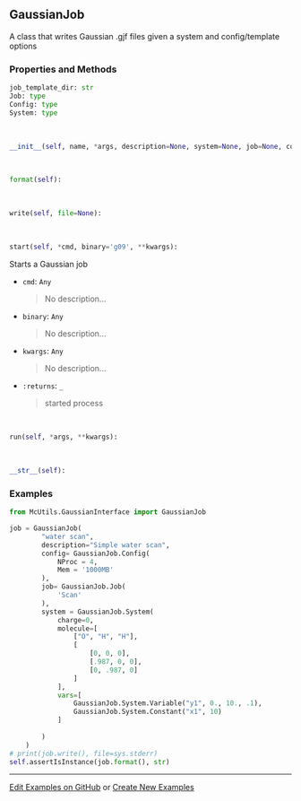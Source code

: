 ## <a id="McUtils.GaussianInterface.GaussianJob.GaussianJob">GaussianJob</a>
A class that writes Gaussian .gjf files given a system and config/template options

### Properties and Methods
```python
job_template_dir: str
Job: type
Config: type
System: type
```
<a id="McUtils.GaussianInterface.GaussianJob.GaussianJob.__init__">&nbsp;</a>
```python
__init__(self, name, *args, description=None, system=None, job=None, config=None, template='Template.gjf', file=None): 
```

<a id="McUtils.GaussianInterface.GaussianJob.GaussianJob.format">&nbsp;</a>
```python
format(self): 
```

<a id="McUtils.GaussianInterface.GaussianJob.GaussianJob.write">&nbsp;</a>
```python
write(self, file=None): 
```

<a id="McUtils.GaussianInterface.GaussianJob.GaussianJob.start">&nbsp;</a>
```python
start(self, *cmd, binary='g09', **kwargs): 
```
Starts a Gaussian job
- `cmd`: `Any`
    >No description...
- `binary`: `Any`
    >No description...
- `kwargs`: `Any`
    >No description...
- `:returns`: `_`
    >started process

<a id="McUtils.GaussianInterface.GaussianJob.GaussianJob.run">&nbsp;</a>
```python
run(self, *args, **kwargs): 
```

<a id="McUtils.GaussianInterface.GaussianJob.GaussianJob.__str__">&nbsp;</a>
```python
__str__(self): 
```

### Examples
```python
from McUtils.GaussianInterface import GaussianJob 

job = GaussianJob(
        "water scan",
        description="Simple water scan",
        config= GaussianJob.Config(
            NProc = 4,
            Mem = '1000MB'
        ),
        job= GaussianJob.Job(
            'Scan'
        ),
        system = GaussianJob.System(
            charge=0,
            molecule=[
                ["O", "H", "H"],
                [
                    [0, 0, 0],
                    [.987, 0, 0],
                    [0, .987, 0]
                ]
            ],
            vars=[
                GaussianJob.System.Variable("y1", 0., 10., .1),
                GaussianJob.System.Constant("x1", 10)
            ]
    
        )
    )
# print(job.write(), file=sys.stderr)
self.assertIsInstance(job.format(), str)
```

___

[Edit Examples on GitHub](https://github.com/McCoyGroup/References/edit/gh-pages/Documentation/examples/McUtils/GaussianInterface/GaussianJob/GaussianJob.md) or 
[Create New Examples](https://github.com/McCoyGroup/References/new/gh-pages/?filename=Documentation/examples/McUtils/GaussianInterface/GaussianJob/GaussianJob.md)